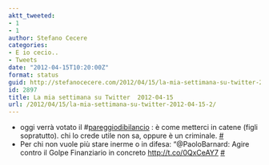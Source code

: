 ```yaml
---
aktt_tweeted:
- 1
- 1
author: Stefano Cecere
categories:
- E io cecio..
- Tweets
date: "2012-04-15T10:20:00Z"
format: status
guid: http://stefanocecere.com/2012/04/15/la-mia-settimana-su-twitter-2012-04-15/
id: 2897
title: La mia settimana su Twitter  2012-04-15
url: /2012/04/15/la-mia-settimana-su-twitter-2012-04-15-2/
---
```


<ul class="aktt_tweet_digest">
  <li>
    oggi verrà votato il #<a href="http://search.twitter.com/search?q=%23pareggiodibilancio" class="aktt_hashtag">pareggiodibilancio</a> : è come metterci in catene (figli sopratutto). chi lo crede utile non sa, oppure è un criminale. <a href="http://twitter.com/StefanoCecere/statuses/190037490051186688" class="aktt_tweet_time">#</a>
  </li>
  <li>
    Per chi non vuole più stare inerme o in difesa: “@PaoloBarnard: Agire contro il Golpe Finanziario in concreto <a href="http://t.co/0QxCeAY7" rel="nofollow">http://t.co/0QxCeAY7</a> <a href="http://twitter.com/StefanoCecere/statuses/189241544333737984" class="aktt_tweet_time">#</a>
  </li>
</ul>